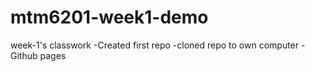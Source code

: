 # mtm6201-week1-demo
week-1's classwork
-Created first repo
-cloned repo to own computer
-Github pages